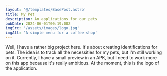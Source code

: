 ```yaml
---
layout: '@/templates/BasePost.astro'
title: My Pet
description: An applications for our pets
pubDate: 2024-06-01T00:19:00Z
imgSrc: '/assets/images/logo.jpg'
imgAlt: 'A simple menu for a coffee shop'
---
```

Well, I have a rather big project here. It's about creating identifications for pets. The idea is to track all the necessities for my pets, but I'm still working on it. Currently, I have a small preview in an APK, but I need to work more on this app because it's really ambitious. At the moment, this is the logo of the application.

<div></div>
